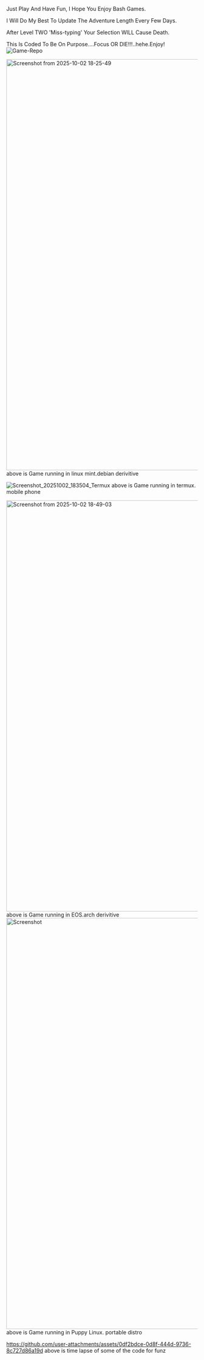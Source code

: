 Just Play And Have Fun, I Hope You Enjoy Bash Games.

I Will Do My Best To Update The Adventure Length Every Few Days. 

After Level TWO 'Miss-typing' Your Selection WILL Cause Death.

This Is Coded To Be On Purpose....Focus OR DIE!!!..hehe.Enjoy!
![Game-Repo](https://github.com/user-attachments/assets/c20a243e-2e91-4a04-9702-099aba0eec89)

<img width="1920" height="1080" alt="Screenshot from 2025-10-02 18-25-49" src="https://github.com/user-attachments/assets/25fd5c4b-82b3-491a-8767-4871675d97d2" />
above is Game running in linux mint.debian derivitive

![Screenshot_20251002_183504_Termux](https://github.com/user-attachments/assets/190fbed9-603e-4951-bb08-c31e51a64b79)
above is Game running in termux. mobile phone

<img width="1920" height="1080" alt="Screenshot from 2025-10-02 18-49-03" src="https://github.com/user-attachments/assets/0c92535b-3199-4cd8-b3fd-0bd3eecb4bbb" />
above is Game running in EOS.arch derivitive

<img width="1920" height="1080" alt="Screenshot" src="https://github.com/user-attachments/assets/7b109edb-3a7f-4b7d-befb-e63d833b1629" />
above is Game running in Puppy Linux. portable distro

https://github.com/user-attachments/assets/0df2bdce-0d8f-444d-9736-8c727d86a19d
above is time lapse of some of the code for funz
